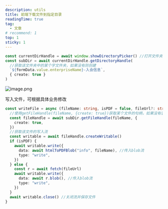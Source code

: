 ```yaml
---
description: utils
title: 前端下载文件到指定目录
readingTime: true
tag:
  - 文章
# recommend: 1
top: 1
sticky: 1
---
```


```typescript
const currentDirHandle = await window.showDirectoryPicker() //打开文件夹选择器并获得该文件夹的句柄
const subDir = await currentDirHandle.getDirectoryHandle(
  //获取该文件夹中的某个字文件夹，如果没有则创建
  `${formData.value.enterpriseName}-入会信息`,
  { create: true }
)
```

![image.png](https://cdn.nlark.com/yuque/0/2024/png/28277659/1718259039229-8ba68b60-7ade-44ce-a1ce-e14caf5f36a4.png)

写入文件，可根据具体业务修改

```typescript
const writeFile = async (fileName: string, isPDF = false, fileUrl?: string) => {
  //使用getFileHandle(fileName, {create: true})获取某个文件的句柄，如果没有该文件则创建
  const fileHandle = await subDir.getFileHandle(fileName, {
    create: true,
  })
  //获取该文件的写入流
  const writable = await fileHandle.createWritable()
  if (isPDF) {
    await writable.write({
      data: await htmlToPDFBlob("info", fileName), //传入blob流
      type: "write",
    })
  } else {
    const r = await fetch(fileUrl)
    await writable.write({
      data: await r.blob(), //传入blob流
      type: "write",
    })
  }
  await writable.close() //关闭流并保存文件
}
```
